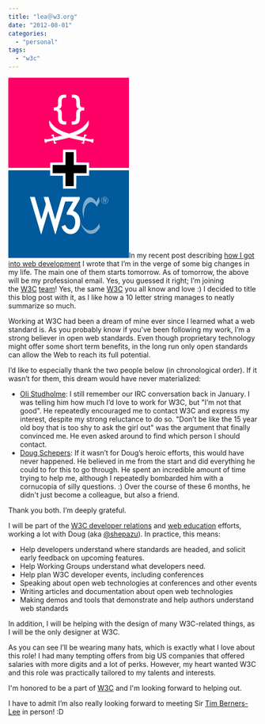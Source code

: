 ```yaml
---
title: "lea＠w3․org"
date: "2012-08-01"
categories:
  - "personal"
tags:
  - "w3c"
---
```


[![](images/Screen-Shot-2012-08-01-at-14.55.40-.png ":)")](images/Screen-Shot-2012-08-01-at-14.55.40-.png)In my recent post describing [how I got into web development](http://lea.verou.me/2012/05/how-i-got-into-web-development-the-long-version/) I wrote that I’m in the verge of some big changes in my life. The main one of them starts tomorrow. As of tomorrow, the above will be my professional email. Yes, you guessed it right; I’m joining the [W3C](http://w3.org) [team](http://www.w3.org/People/)! Yes, the same [W3C](http://w3.org) you all know and love :) I decided to title this blog post with it, as I like how a 10 letter string manages to neatly summarize so much.

Working at W3C had been a dream of mine ever since I learned what a web standard is. As you probably know if you've been following my work, I’m a strong believer in open web standards. Even though proprietary technology might offer some short term benefits, in the long run only open standards can allow the Web to reach its full potential.

I’d like to especially thank the two people below (in chronological order). If it wasn’t for them, this dream would have never materialized:

- [Oli Studholme](http://oli.jp/): I still remember our IRC conversation back in January. I was telling him how much I’d love to work for W3C, but "I’m not that good". He repeatedly encouraged me to contact W3C and express my interest, despite my strong reluctance to do so. "Don’t be like the 15 year old boy that is too shy to ask the girl out" was the argument that finally convinced me. He even asked around to find which person I should contact.
- [Doug Schepers](http://schepers.cc/): If it wasn’t for Doug’s heroic efforts, this would have never happened. He believed in me from the start and did everything he could to for this to go through. He spent an incredible amount of time trying to help me, although I repeatedly bombarded him with a cornucopia of silly questions. :) Over the course of these 6 months, he didn't just become a colleague, but also a friend.

Thank you both. I’m deeply grateful.

I will be part of the [W3C developer relations](http://www.w3.org/community/devrel/) and [web education](http://www.w3.org/community/webed/) efforts, working a lot with Doug (aka [@shepazu](http://twitter.com/shepazu)). In practice, this means:

- Help developers understand where standards are headed, and solicit early feedback on upcoming features.
- Help Working Groups understand what developers need.
- Help plan W3C developer events, including conferences
- Speaking about open web technologies at conferences and other events
- Writing articles and documentation about open web technologies
- Making demos and tools that demonstrate and help authors understand web standards

In addition, I will be helping with the design of many W3C-related things, as I will be the only designer at W3C.

As you can see I’ll be wearing many hats, which is exactly what I love about this role! I had many tempting offers from big US companies that offered salaries with more digits and a lot of perks. However, my heart wanted W3C and this role was practically tailored to my talents and interests.

I'm honored to be a part of [W3C](http://w3.org) and I'm looking forward to helping out.

<voice type="fangirl">I have to admit I’m also really looking forward to meeting Sir [Tim Berners-Lee](http://www.w3.org/People/all#timbl) in person! :D</voice>

